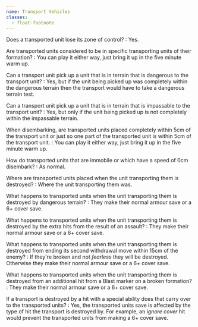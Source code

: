 ```yaml
---
name: Transport Vehicles
classes:
  - float-footnote
---
```

Does a transported unit lose its zone of control?
: Yes.

Are transported units considered to be in specific transporting units of their formation?
: You can play it either way, just bring it up in the five minute warm up.

Can a transport unit pick up a unit that is in terrain that is dangerous to the transport unit?
: Yes, but if the unit being picked up was completely within the dangerous terrain then the transport would have to take a dangerous terrain test.

Can a transport unit pick up a unit that is in terrain that is impassable to the transport unit?
: Yes, but only if the unit being picked up is not completely within the impassable terrain.

When disembarking, are transported units placed completely within 5cm of the transport unit or just so one part of the transported unit is within 5cm of the transport unit.
: You can play it either way, just bring it up in the five minute warm up.

How do transported units that are immobile or which have a speed of 0cm disembark?
: As normal.

Where are transported units placed when the unit transporting them is destroyed?
: Where the unit transporting them was.

What happens to transported units when the unit transporting them is destroyed by dangerous terrain?
: They make their normal armour save or a 6+ cover save.

What happens to transported units when the unit transporting them is destroyed by the extra hits from the result of an assault?
: They make their normal armour save or a 6+ cover save.

What happens to transported units when the unit transporting them is destroyed from ending its second withdrawal move within 15cm of the enemy?
: If they're broken and not _fearless_ they will be destroyed. Otherwise they make their normal armour save or a 6+ cover save.

What happens to transported units when the unit transporting them is destroyed from an additional hit from a Blast marker on a broken formation?
: They make their normal armour save or a 6+ cover save.

If a transport is destroyed by a hit with a special ability does that carry over to the transported units?
: Yes, the transported units save is affected by the type of hit the transport is destroyed by. For example, an _ignore cover_ hit would prevent the transported units from making a 6+ cover save.